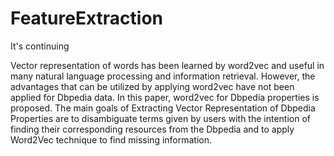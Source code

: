 # FeatureExtraction
It's continuing

Vector representation of words has been learned by word2vec and useful in many natural language processing and information retrieval. However, the advantages that can be utilized by applying word2vec have not been applied for Dbpedia data. In this paper, word2vec for Dbpedia properties is proposed. The main goals of Extracting Vector Representation of Dbpedia Properties are to 
disambiguate terms given by users with the intention of finding their corresponding resources from
the Dbpedia and to apply Word2Vec technique to find missing information.
